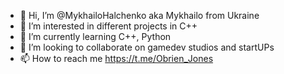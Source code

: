 - 👋 Hi, I’m @MykhailoHalchenko aka Mykhailo from Ukraine
- 👀 I’m interested in different projects in C++
- 🌱 I’m currently learning C++, Python
- 💞️ I’m looking to collaborate on gamedev studios and startUPs
- 📫 How to reach me https://t.me/Obrien_Jones

